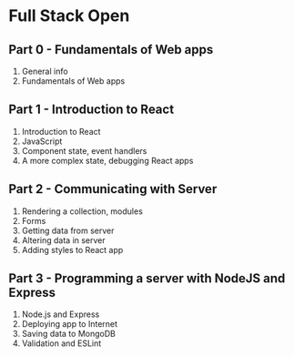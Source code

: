 # Full Stack Open



## Part 0 - Fundamentals of Web apps

1. General info 
2. Fundamentals of Web apps

## Part 1 - Introduction to React

1. Introduction to React
2. JavaScript
3. Component state, event handlers
4. A more complex state, debugging React apps

## Part 2 - Communicating  with Server

1. Rendering a collection, modules
2. Forms
3. Getting data from server
4. Altering data in server
5. Adding styles to React app

## Part 3 - Programming a server with NodeJS and Express

1. Node.js and Express
2. Deploying app to Internet
3. Saving data to MongoDB
4. Validation and ESLint